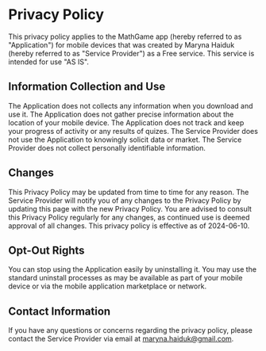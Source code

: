 # Privacy Policy

This privacy policy applies to the MathGame app (hereby referred to as "Application") for mobile 
devices that was created by Maryna Haiduk (hereby referred to as "Service Provider") as a Free service.
This service is intended for use "AS IS".

## Information Collection and Use

The Application does not collects any information when you download and use it. 
The Application does not gather precise information about the location of your mobile device.
The Application does not track and keep your progress of activity or any results of quizes.
The Service Provider does not use the Application to knowingly solicit data or market.
The Service Provider does not collect personally identifiable information.
    
## Changes

This Privacy Policy may be updated from time to time for any reason.
The Service Provider will notify you of any changes to the Privacy Policy by updating this page with the new Privacy Policy.
You are advised to consult this Privacy Policy regularly for any changes, as continued use is deemed approval of all changes.
This privacy policy is effective as of 2024-06-10.
  
## Opt-Out Rights

You can stop using the Application easily by uninstalling it. 
You may use the standard uninstall processes as may be available as part of your mobile device or 
via the mobile application marketplace or network.

## Contact Information

If you have any questions or concerns regarding the privacy policy, please contact the Service Provider via email 
at maryna.haiduk@gmail.com.
